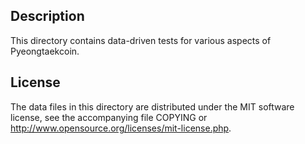 Description
------------

This directory contains data-driven tests for various aspects of Pyeongtaekcoin.

License
--------

The data files in this directory are distributed under the MIT software
license, see the accompanying file COPYING or
http://www.opensource.org/licenses/mit-license.php.

